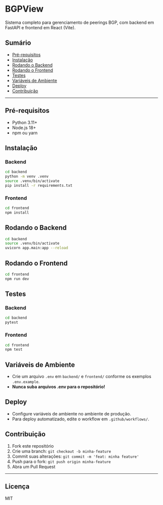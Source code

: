# BGPView

Sistema completo para gerenciamento de peerings BGP, com backend em FastAPI e frontend em React (Vite).

## Sumário
- [Pré-requisitos](#pré-requisitos)
- [Instalação](#instalação)
- [Rodando o Backend](#rodando-o-backend)
- [Rodando o Frontend](#rodando-o-frontend)
- [Testes](#testes)
- [Variáveis de Ambiente](#variáveis-de-ambiente)
- [Deploy](#deploy)
- [Contribuição](#contribuição)

---

## Pré-requisitos
- Python 3.11+
- Node.js 18+
- npm ou yarn

## Instalação

### Backend
```bash
cd backend
python -m venv .venv
source .venv/bin/activate
pip install -r requirements.txt
```

### Frontend
```bash
cd frontend
npm install
```

## Rodando o Backend
```bash
cd backend
source .venv/bin/activate
uvicorn app.main:app --reload
```

## Rodando o Frontend
```bash
cd frontend
npm run dev
```

## Testes

### Backend
```bash
cd backend
pytest
```

### Frontend
```bash
cd frontend
npm test
```

## Variáveis de Ambiente
- Crie um arquivo `.env` em `backend/` e `frontend/` conforme os exemplos `.env.example`.
- **Nunca suba arquivos .env para o repositório!**

## Deploy
- Configure variáveis de ambiente no ambiente de produção.
- Para deploy automatizado, edite o workflow em `.github/workflows/`.

## Contribuição
1. Fork este repositório
2. Crie uma branch: `git checkout -b minha-feature`
3. Commit suas alterações: `git commit -m 'feat: minha feature'`
4. Push para o fork: `git push origin minha-feature`
5. Abra um Pull Request

---

## Licença
MIT
